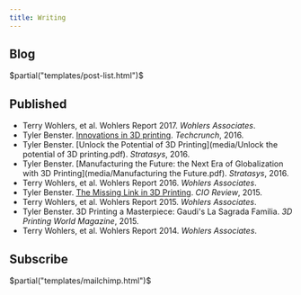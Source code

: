 ```yaml
---
title: Writing
---
```

## Blog
$partial("templates/post-list.html")$

## Published
- Terry Wohlers, et al. Wohlers Report 2017. *Wohlers Associates*.
- Tyler Benster. [Innovations in 3D printing](https://techcrunch.com/2016/06/04/3d-printing-is-dead-long-live-3d-printing/). *Techcrunch*, 2016.
- Tyler Benster. [Unlock the Potential of 3D Printing](media/Unlock the potential of 3D printing.pdf).
    *Stratasys*, 2016.
- Tyler Benster. [Manufacturing the Future: the Next Era of Globalization with 3D Printing](media/Manufacturing the Future.pdf). *Stratasys*, 2016.
- Terry Wohlers, et al. Wohlers Report 2016. *Wohlers Associates*.
- Tyler Benster. [The Missing Link in 3D Printing](http://printing.cioreview.com/cxoinsight/the-missing-link-for-3d-printing-nid-10933-cid-7.html). *CIO Review*,
    2015.
- Terry Wohlers, et al. Wohlers Report 2015. *Wohlers Associates*.
- Tyler Benster. 3D Printing a Masterpiece: Gaudi's La Sagrada
    Familia. *3D Printing World Magazine*, 2015.
- Terry Wohlers, et al. Wohlers Report 2014. *Wohlers Associates*.

## Subscribe
$partial("templates/mailchimp.html")$
